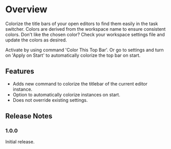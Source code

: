 # Overview

Colorize the title bars of your open editors to find them easily in the task switcher. Colors are derived from the workspace name to ensure consistent colors. Don't like the chosen color? Check your workspace settings file and update the colors as desired.

Activate by using command 'Color This Top Bar'. Or go to settings and turn on 'Apply on Start' to automatically colorize the top bar on start.

## Features

* Adds new command to colorize the titlebar of the current editor instance.
* Option to automatically colorize instances on start.
* Does not override existing settings.

## Release Notes

### 1.0.0

Initial release.